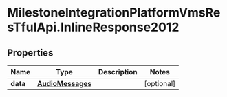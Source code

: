 # MilestoneIntegrationPlatformVmsResTfulApi.InlineResponse2012

## Properties
Name | Type | Description | Notes
------------ | ------------- | ------------- | -------------
**data** | [**AudioMessages**](AudioMessages.md) |  | [optional] 
